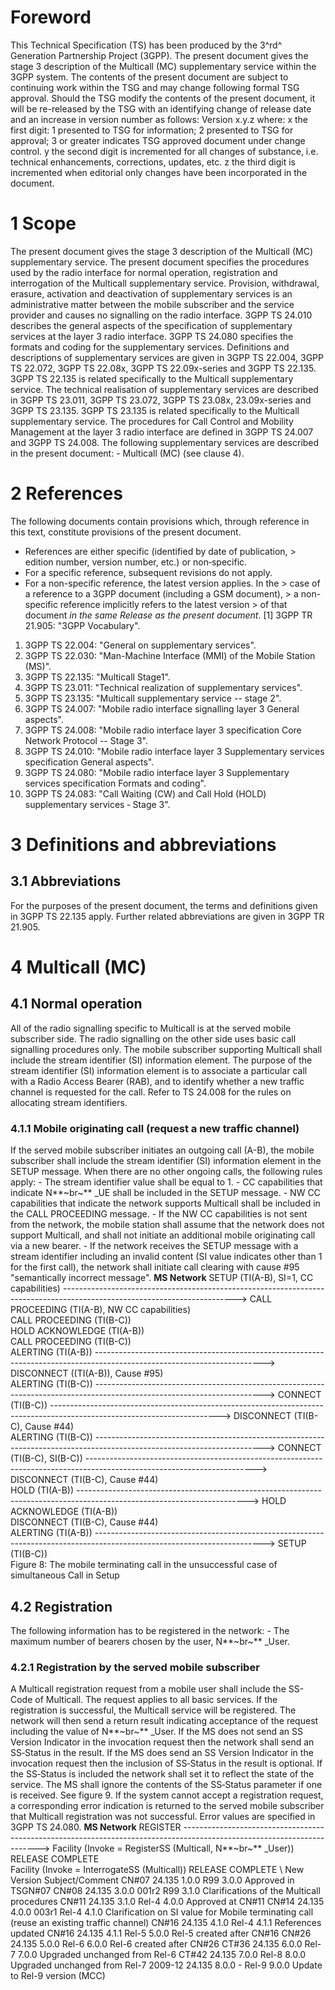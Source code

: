 # Foreword
This Technical Specification (TS) has been produced by the 3^rd^ Generation
Partnership Project (3GPP).
The present document gives the stage 3 description of the Multicall (MC)
supplementary service within the 3GPP system.
The contents of the present document are subject to continuing work within the
TSG and may change following formal TSG approval. Should the TSG modify the
contents of the present document, it will be re-released by the TSG with an
identifying change of release date and an increase in version number as
follows:
Version x.y.z
where:
x the first digit:
1 presented to TSG for information;
2 presented to TSG for approval;
3 or greater indicates TSG approved document under change control.
y the second digit is incremented for all changes of substance, i.e. technical
enhancements, corrections, updates, etc.
z the third digit is incremented when editorial only changes have been
incorporated in the document.
# 1 Scope
The present document gives the stage 3 description of the Multicall (MC)
supplementary service. The present document specifies the procedures used by
the radio interface for normal operation, registration and interrogation of
the Multicall supplementary service. Provision, withdrawal, erasure,
activation and deactivation of supplementary services is an administrative
matter between the mobile subscriber and the service provider and causes no
signalling on the radio interface.
3GPP TS 24.010 describes the general aspects of the specification of
supplementary services at the layer 3 radio interface.
3GPP TS 24.080 specifies the formats and coding for the supplementary
services.
Definitions and descriptions of supplementary services are given in 3GPP TS
22.004, 3GPP TS 22.072, 3GPP TS 22.08x, 3GPP TS 22.09x-series and 3GPP TS
22.135. 3GPP TS 22.135 is related specifically to the Multicall supplementary
service.
The technical realisation of supplementary services are described in 3GPP TS
23.011, 3GPP TS 23.072, 3GPP TS 23.08x, 23.09x-series and 3GPP TS 23.135. 3GPP
TS 23.135 is related specifically to the Multicall supplementary service.
The procedures for Call Control and Mobility Management at the layer 3 radio
interface are defined in 3GPP TS 24.007 and 3GPP TS 24.008.
The following supplementary services are described in the present document:
\- Multicall (MC) (see clause 4).
# 2 References
The following documents contain provisions which, through reference in this
text, constitute provisions of the present document.
  * References are either specific (identified by date of publication, > edition number, version number, etc.) or non‑specific.
  * For a specific reference, subsequent revisions do not apply.
  * For a non-specific reference, the latest version applies. In the > case of a reference to a 3GPP document (including a GSM document), > a non-specific reference implicitly refers to the latest version > of that document _in the same Release as the present document_.
[1] 3GPP TR 21.905: \"3GPP Vocabulary\".
  1. 3GPP TS 22.004: \"General on supplementary services\".
  2. 3GPP TS 22.030: \"Man-Machine Interface (MMI) of the Mobile Station (MS)\".
  3. 3GPP TS 22.135: \"Multicall Stage1\".
  4. 3GPP TS 23.011: \"Technical realization of supplementary services\".
  5. 3GPP TS 23.135: \"Multicall supplementary service -- stage 2\".
  6. 3GPP TS 24.007: \"Mobile radio interface signalling layer 3 General aspects\".
  7. 3GPP TS 24.008: \"Mobile radio interface layer 3 specification Core Network Protocol -- Stage 3\".
  8. 3GPP TS 24.010: \"Mobile radio interface layer 3 Supplementary services specification General aspects\".
  9. 3GPP TS 24.080: \"Mobile radio interface layer 3 Supplementary services specification Formats and coding\".
  10. 3GPP TS 24.083: \"Call Waiting (CW) and Call Hold (HOLD) supplementary services ‑ Stage 3\".
# 3 Definitions and abbreviations
## 3.1 Abbreviations
For the purposes of the present document, the terms and definitions given in
3GPP TS 22.135 apply.
Further related abbreviations are given in 3GPP TR 21.905.
# 4 Multicall (MC)
## 4.1 Normal operation
All of the radio signalling specific to Multicall is at the served mobile
subscriber side. The radio signalling on the other side uses basic call
signalling procedures only.
The mobile subscriber supporting Multicall shall include the stream identifier
(SI) information element. The purpose of the stream identifier (SI)
information element is to associate a particular call with a Radio Access
Bearer (RAB), and to identify whether a new traffic channel is requested for
the call. Refer to TS 24.008 for the rules on allocating stream identifiers.
### 4.1.1 Mobile originating call (request a new traffic channel)
If the served mobile subscriber initiates an outgoing call (A-B), the mobile
subscriber shall include the stream identifier (SI) information element in the
SETUP message. When there are no other ongoing calls, the following rules
apply:
\- The stream identifier value shall be equal to 1.
\- CC capabilities that indicate N**~br~** _UE shall be included in the SETUP
message.
\- NW CC capabilities that indicate the network supports Multicall shall be
included in the CALL PROCEEDING message.
\- If the NW CC capabilities is not sent from the network, the mobile station
shall assume that the network does not support Multicall, and shall not
initiate an additional mobile originating call via a new bearer.
\- If the network receives the SETUP message with a stream identifier
including an invalid content (SI value indicates other than 1 for the first
call), the network shall initiate call clearing with cause #95 \"semantically
incorrect message\".
**MS Network**
SETUP (TI(A-B), SI=1, CC capabilities)
\------------------------------------------------------------------------------------------------------------------------->
CALL PROCEEDING (TI(A-B), NW CC capabilities)
\
CALL PROCEEDING (TI(B-C))
\
HOLD ACKNOWLEDGE (TI(A-B))
\
CALL PROCEEDING (TI(B-C))
\
ALERTING (TI(A-B))
\------------------------------------------------------------------------------------------------------------------------>
DISCONNECT ((TI(A-B)), Cause #95)
\
ALERTING (TI(B-C))
\------------------------------------------------------------------------------------------------------------------------>
CONNECT (TI(B-C))
\------------------------------------------------------------------------------------------------------------------------>
DISCONNECT (TI(B-C), Cause #44)
\
ALERTING (TI(B-C))
\------------------------------------------------------------------------------------------------------------------------>
CONNECT (TI(B-C), SI(B-C))
\------------------------------------------------------------------------------------------------------------------------>
DISCONNECT (TI(B-C), Cause #44)
\
HOLD (TI(A-B))
\------------------------------------------------------------------------------------------------------------------------>
HOLD ACKNOWLEDGE (TI(A-B))
\
DISCONNECT (TI(B-C), Cause #44)
\
ALERTING (TI(A-B))
\------------------------------------------------------------------------------------------------------------------------>
SETUP (TI(B-C))
\
Figure 8: The mobile terminating call in the unsuccessful case of simultaneous
Call in Setup
## 4.2 Registration
The following information has to be registered in the network:
\- The maximum number of bearers chosen by the user, N**~br~** _User.
### 4.2.1 Registration by the served mobile subscriber
A Multicall registration request from a mobile user shall include the SS-Code
of Multicall. The request applies to all basic services.
If the registration is successful, the Multicall service will be registered.
The network will then send a return result indicating acceptance of the
request including the value of N**~br~** _User.
If the MS does not send an SS Version Indicator in the invocation request then
the network shall send an SS‑Status in the result.
If the MS does send an SS Version Indicator in the invocation request then the
inclusion of SS‑Status in the result is optional. If the SS‑Status is included
the network shall set it to reflect the state of the service. The MS shall
ignore the contents of the SS‑Status parameter if one is received. See figure
9.
If the system cannot accept a registration request, a corresponding error
indication is returned to the served mobile subscriber that Multicall
registration was not successful. Error values are specified in 3GPP TS 24.080.
**MS Network**
REGISTER
\------------------------------------------------------------------------------------------------------------------------>
Facility (Invoke = RegisterSS (Multicall, N**~br~** _User))
RELEASE COMPLETE
\
Facility (Invoke = InterrogateSS (Multicall))
RELEASE COMPLETE
\ New Version Subject/Comment CN#07 24.135
1.0.0 R99 3.0.0 Approved in TSGN#07 CN#08 24.135 3.0.0 001r2 R99 3.1.0
Clarifications of the Multicall procedures CN#11 24.135 3.1.0 Rel-4 4.0.0
Approved at CN#11 CN#14 24.135 4.0.0 003r1 Rel-4 4.1.0 Clarification on SI
value for Mobile terminating call (reuse an existing traffic channel) CN#16
24.135 4.1.0 Rel-4 4.1.1 References updated CN#16 24.135 4.1.1 Rel-5 5.0.0
Rel-5 created after CN#16 CN#26 24.135 5.0.0 Rel-6 6.0.0 Rel-6 created after
CN#26 CT#36 24.135 6.0.0 Rel-7 7.0.0 Upgraded unchanged from Rel-6 CT#42
24.135 7.0.0 Rel-8 8.0.0 Upgraded unchanged from Rel-7 2009-12 24.135 8.0.0 -
Rel-9 9.0.0 Update to Rel-9 version (MCC)